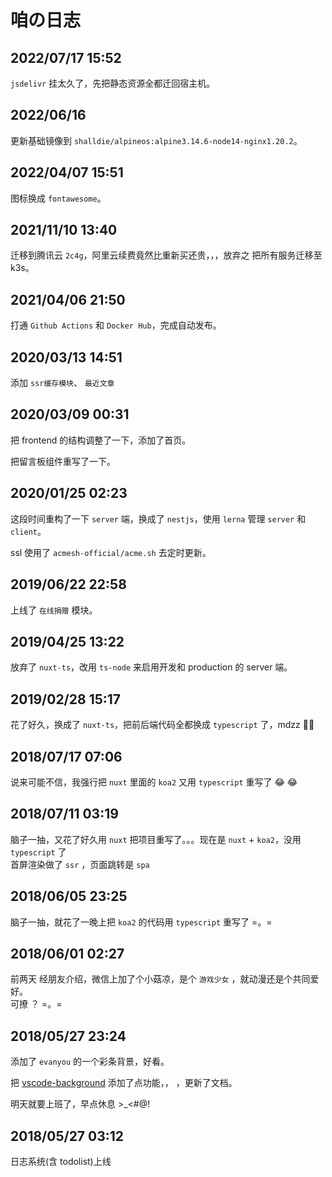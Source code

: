 # 咱の日志

## 2022/07/17 15:52

`jsdelivr` 挂太久了，先把静态资源全都迁回宿主机。

## 2022/06/16

更新基础镜像到 `shalldie/alpineos:alpine3.14.6-node14-nginx1.20.2`。

## 2022/04/07 15:51

图标换成 `fontawesome`。

## 2021/11/10 13:40

迁移到腾讯云 `2c4g`，阿里云续费竟然比重新买还贵，，，放弃之
把所有服务迁移至 k3s。

## 2021/04/06 21:50

打通 `Github Actions` 和 `Docker Hub`，完成自动发布。

## 2020/03/13 14:51

添加 `ssr缓存模块`、 `最近文章`

## 2020/03/09 00:31

把 frontend 的结构调整了一下，添加了首页。

把留言板组件重写了一下。

## 2020/01/25 02:23

这段时间重构了一下 `server` 端，换成了 `nestjs`，使用 `lerna` 管理 `server` 和 `client`。

ssl 使用了 `acmesh-official/acme.sh` 去定时更新。

## 2019/06/22 22:58

上线了 `在线捐赠` 模块。

## 2019/04/25 13:22

放弃了 `nuxt-ts`，改用 `ts-node` 来启用开发和 production 的 server 端。

## 2019/02/28 15:17

花了好久，换成了 `nuxt-ts`，把前后端代码全都换成 `typescript` 了，mdzz 🌚🌚

## 2018/07/17 07:06

说来可能不信，我强行把 `nuxt` 里面的 `koa2` 又用 `typescript` 重写了 😂 😂

## 2018/07/11 03:19

脑子一抽，又花了好久用 `nuxt` 把项目重写了。。。现在是 `nuxt` + `koa2`，没用 `typescript` 了 <br>
首屏渲染做了 `ssr` ，页面跳转是 `spa`

## 2018/06/05 23:25

脑子一抽，就花了一晚上把 `koa2` 的代码用 `typescript` 重写了 =。=

## 2018/06/01 02:27

前两天 经朋友介绍，微信上加了个小菇凉，是个 `游戏少女` ，就动漫还是个共同爱好。<br>
可撩 ？ =。=

## 2018/05/27 23:24

添加了 `evanyou` 的一个彩条背景，好看。

把 [vscode-background](https://github.com/shalldie/vscode-background) 添加了点功能，， ，更新了文档。

明天就要上班了，早点休息 >\_<#@!

## 2018/05/27 03:12

日志系统(含 todolist)上线
